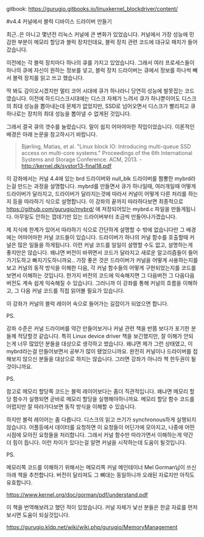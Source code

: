 gitbook: https://gurugio.gitbooks.io/linuxkernel_blockdriver/content/

#v4.4 커널에서 블럭 디바이스 드라이버 만들기

최근..은 아니고 몇년전 리눅스 커널에 큰 변화가 있었습니다. 커널에서 가장 성능에 민감한 부분이 메모리 할당과 블럭 장치인데요, 블럭 장치 관련 코드에 대규모 패치가 들어갔습니다.

이전에는 각 블럭 장치마다 하나의 큐를 가지고 있었습니다. 그래서 여러 프로세스들이 하나의 큐에 자신이 원하는 정보를 넣고, 블럭 장치 드라이버는 큐에서 정보를 하나씩 빼서 블럭 장치를 읽고 쓰고 했습니다.

딱 봐도 감이오시겠지만 멀티 코어 시대에 큐가 하나라니 당연히 성능에 발못잡는 코드였습니다. 이전에 하드디스크시대에는 디스크 자체가 느려서 큐가 하나뿐이어도 디스크의 최대 성능을 뽑아내는데 문제가 없었지만, SSD로 넘어오면서 디스크가 빨리지고 큐 하나로는 장치의 최대 성능을 뽑아낼 수 없게된 것입니다.

그래서 결국 큐의 갯수를 늘렸습니다. 말이 쉽지 어마어마한 작업이었습니다. 이론적인 배경은 아래 논문을 참고하시기 바랍니다.


> Bjørling, Matias, et al. "Linux block IO: Introducing multi-queue SSD access on multi-core systems." Proceedings of the 6th International Systems and Storage Conference. ACM, 2013. - http://kernel.dk/systor13-final18.pdf

이 강좌에서는 커널 4.4에 있는 brd 드라이버와 null_blk 드라이버를 짬뽕한 mybrd라는걸 만드는 과정을 설명합니다. mybrd를 만들면서 큐가 하나일때, 여러개일때 어떻게 드라이버가 달라지고, 드라이버가 달라지는것에 따라서 커널이 어떻게 다른 처리를 하는지 등을 따라하기 식으로 설명합니다. 이 강좌의 끝까지 따라하다보면 최종적으로  https://github.com/gurugio/mybrd/ 에 저장되어있는 mybrd.c 파일을 만들게됩니다. 아무일도 안하는 껍데기만 있는 드라이버부터 조금씩 만들어나가겠습니다.

제 지식에 한계가 있어서 따라하기 식으로 간단하게 설명할 수 밖에 없습니다만 그 배경에는 어마어마한 커널 코드들이 있습니다. 드라이버가 하나의 커널 함수를 호출할때 커널은 많은 일들을 하게됩니다. 이런 커널 코드를 일일이 설명할 수도 없고, 설명하는게 좋지만은 않습니다. 왜냐면 버전이 바뀌면서 코드가 달라지고 새로운 알고리즘들이 들어가기도하고 빠지기도하니까요.. 가장 좋은 것은 드라이버가 커널을 어떻게 사용하는지를 보고 커널의 동작 방식을 이해한 다음, 각 커널 함수들의 어떻게 구현되었는지를 코드를 보면서 이해하는 것입니다. 한가지 버전의 코드에 익숙해지면 그 다음버전 그 다음다음버전도 계속 쉽게 익숙해질 수 있습니다. 그러니까 이 강좌를 통해 커널의 흐름을 이해하고, 그 다음 커널 코드를 직접 읽어볼 필요가 있습니다.

이 강좌가 커널의 블럭 레이어 속으로 들어가는 길잡이가 되었으면 합니다.



PS.

강좌 수준은 커널 드라이버를 약간 만들어보거나 커널 관련 책을 반쯤 보다가 포기한 분들께 적당할것 같습니다. 특히 Linux device driver 책을 보긴했지만, 잘 이해가 안되는게 너무 많았던 분들을 대상으로 생각하고 썼습니다. 왜냐면 제가 그런 상태였고, 이 mybrd라는걸 만들어보면서 공부가 많이 됐었으니까요. 완전히 커널이나 드라이버를 접해보지 않으신 분들을 대상으로 하지는 않습니다. 그러면 강좌가 아니라 책 한두권이 될것이니까요.

PS.

참고로 메모리 할당쪽 코드는 블럭 레이어보다는 좀더 직관적입니다. 왜냐면 메모리 할당 함수가 실행되면 곧바로 메모리 할당을 실행해야하니까요. 메모리 할당 함수 코드를 어렵지만 잘 따라가다보면 동작 방식을 이해할 수 있습니다.

하지만 블럭 레이어는 좀 다릅니다. 디스크의 읽고 쓰기가 synchronous하게 실행되지 않습니다. 어플등에서 데이터를 요청하면 이 요청들이 어딘가에 모아지고, 나중에 어떤 시점에 모아진 요청들을 처리합니다. 그래서 커널 함수만 따라가면서 이해하는게 약간 더 힘이 듭니다. 이런 차이가 있다는걸 알면 커널을 시작하는데 도움이 될것입니다.

PS.

메모리쪽 코드를 이해하기 위해서는 메모리쪽 커널 메인테이너 Mel Gorman님이 쓰신 아래 책을 추천합니다. 버전이 달라져도 그 뼈대는 동일하니까 오래된 자료지만 아직도 유효합니다.

https://www.kernel.org/doc/gorman/pdf/understand.pdf

이 책을 번역해보려고 했던 적이 있었습니다. 커널 자체가 낯선 분들은 한글 자료를 먼저 보시면 도움이 되실것입니다.

https://gurugio.kldp.net/wiki/wiki.php/gurugio/MemoryManagement


